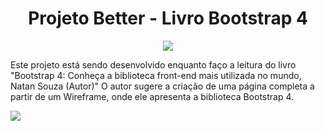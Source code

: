 <h1 align="center"> Projeto Better - Livro Bootstrap 4 </h1>
 
<p align="center">
<img src="http://img.shields.io/static/v1?label=STATUS&message=EM%20DESENVOLVIMENTO&color=GREEN&style=for-the-badge"/>
</p>

Este projeto está sendo desenvolvido enquanto faço a leitura do livro "Bootstrap 4: Conheça a biblioteca front-end mais utilizada no mundo, Natan Souza (Autor)"
O autor sugere a criação de uma página completa a partir de um Wireframe, onde ele apresenta a biblioteca Bootstrap 4.

<img src="https://m.media-amazon.com/images/I/31DFOV+KGnL.jpg">